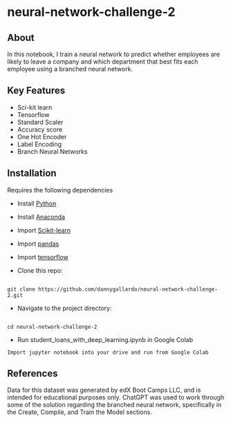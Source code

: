 # neural-network-challenge-2

## About

In this notebook, I train a neural network to predict whether employees are likely to leave a company and which department that best fits each employee using a branched neural network.

## Key Features
- Sci-kit learn
- Tensorflow
- Standard Scaler
- Accuracy score
- One Hot Encoder
- Label Encoding
- Branch Neural Networks


## Installation
Requires the following dependencies
- Install [Python](https://www.python.org/)
- Install [Anaconda](https://www.anaconda.com/download )
- Import [Scikit-learn](https://scikit-learn.org/stable/index.html)
- Import [pandas](https://pandas.pydata.org/)
- Import [tensorflow](https://www.tensorflow.org/install)

- Clone this repo:  
```

git clone https://github.com/dannygallardo/neural-network-challenge-2.git

```
- Navigate to the project directory:  
```

cd neural-network-challenge-2

```
- Run student_loans_with_deep_learning.ipynb in Google Colab
```
Import jupyter notebook into your drive and run from Google Colab

```

## References
Data for this dataset was generated by edX Boot Camps LLC, and is intended for educational purposes only.
ChatGPT was used to work through some of the solution regarding the branched neural network, specifically in the Create, Compile, and Train the Model sections.







